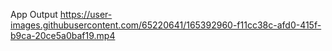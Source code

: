 App Output
https://user-images.githubusercontent.com/65220641/165392960-f11cc38c-afd0-415f-b9ca-20ce5a0baf19.mp4


